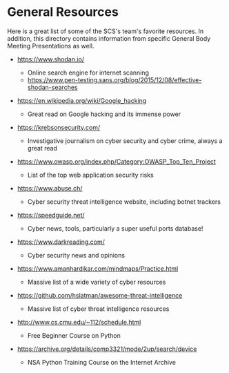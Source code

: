 # General Resources

Here is a great list of some of the SCS's team's favorite resources. In addition, this directory contains information from specific General Body Meeting Presentations as well.

- https://www.shodan.io/
  - Online search engine for internet scanning
  - https://www.pen-testing.sans.org/blog/2015/12/08/effective-shodan-searches

- https://en.wikipedia.org/wiki/Google_hacking
  - Great read on Google hacking and its immense power

- https://krebsonsecurity.com/
  - Investigative journalism on cyber security and cyber crime, always a great read

- https://www.owasp.org/index.php/Category:OWASP_Top_Ten_Project
  - List of the top web application security risks

- https://www.abuse.ch/
  - Cyber security threat intelligence website, including botnet trackers

- https://speedguide.net/
  - Cyber news, tools, particularly a super useful ports database!

- https://www.darkreading.com/
  - Cyber security news and opinions

- https://www.amanhardikar.com/mindmaps/Practice.html
  - Massive list of a wide variety of cyber resources

- https://github.com/hslatman/awesome-threat-intelligence
  - Massive list of cyber threat intelligence resources

- http://www.cs.cmu.edu/~112/schedule.html
  - Free Beginner Course on Python

- https://archive.org/details/comp3321/mode/2up/search/device
  - NSA Python Training Course on the Internet Archive